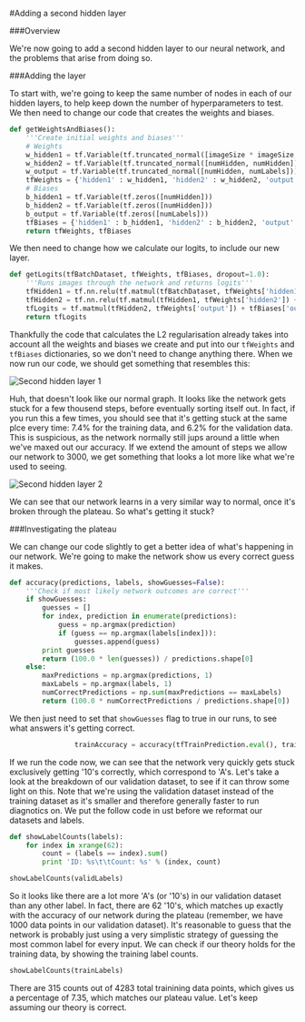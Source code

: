 #Adding a second hidden layer

###Overview

We're now going to add a second hidden layer to our neural network, and the problems that arise from doing so.

###Adding the layer

To start with, we're going to keep the same number of nodes in each of our hidden layers, to help keep down the number of hyperparameters to test. We then need to change our code that creates the weights and biases.

```python
def getWeightsAndBiases():
	'''Create initial weights and biases'''
	# Weights
	w_hidden1 = tf.Variable(tf.truncated_normal([imageSize * imageSize, numHidden]))
	w_hidden2 = tf.Variable(tf.truncated_normal([numHidden, numHidden]))
	w_output = tf.Variable(tf.truncated_normal([numHidden, numLabels]))
	tfWeights = {'hidden1' : w_hidden1, 'hidden2' : w_hidden2, 'output' : w_output}
	# Biases
	b_hidden1 = tf.Variable(tf.zeros([numHidden]))
	b_hidden2 = tf.Variable(tf.zeros([numHidden]))
	b_output = tf.Variable(tf.zeros([numLabels]))
	tfBiases = {'hidden1' : b_hidden1, 'hidden2' : b_hidden2, 'output' : b_output}
	return tfWeights, tfBiases
```

We then need to change how we calculate our logits, to include our new layer.

```python
def getLogits(tfBatchDataset, tfWeights, tfBiases, dropout=1.0):
	'''Runs images through the network and returns logits'''
	tfHidden1 = tf.nn.relu(tf.matmul(tfBatchDataset, tfWeights['hidden1']) + tfBiases['hidden1'])
	tfHidden2 = tf.nn.relu(tf.matmul(tfHidden1, tfWeights['hidden2']) + tfBiases['hidden2'])
	tfLogits = tf.matmul(tfHidden2, tfWeights['output']) + tfBiases['output']
	return tfLogits
```

Thankfully the code that calculates the L2 regularisation already takes into account all the weights and biases we create and put into our ```tfWeights``` and ```tfBiases``` dictionaries, so we don't need to change anything there. When we now run our code, we should get something that resembles this:

![Second hidden layer 1](/images/Julia_4_blog_1)

Huh, that doesn't look like our normal graph. It looks like the network gets stuck for a few thousend steps, before eventually sorting itself out. In fact, if you run this a few times, you should see that it's getting stuck at the same plce every time: 7.4% for the training data, and 6.2% for the validation data. This is suspicious, as the network normally still jups around a little when we've maxed out our accuracy. If we extend the amount of steps we allow our network to 3000, we get something that looks a lot more like what we're used to seeing.

![Second hidden layer 2](/images/Julia_4_blog_2)

We can see that our network learns in a very similar way to normal, once it's broken through the plateau. So what's getting it stuck?

###Investigating the plateau

We can change our code slightly to get a better idea of what's happening in our network. We're going to make the network show us every correct guess it makes.

```python
def accuracy(predictions, labels, showGuesses=False):
	'''Check if most likely network outcomes are correct'''
	if showGuesses:
		guesses = []
		for index, prediction in enumerate(predictions):
			guess = np.argmax(prediction)
			if (guess == np.argmax(labels[index])):
				guesses.append(guess)
		print guesses
		return (100.0 * len(guesses)) / predictions.shape[0]
	else:
		maxPredictions = np.argmax(predictions, 1)
		maxLabels = np.argmax(labels, 1)
		numCorrectPredictions = np.sum(maxPredictions == maxLabels)
		return (100.0 * numCorrectPredictions / predictions.shape[0])
```

We then just need to set that ```showGuesses``` flag to true in our runs, to see what answers it's getting correct.

```python
				trainAccuracy = accuracy(tfTrainPrediction.eval(), trainLabels, showGuesses=True)
```

If we run the code now, we can see that the network very quickly gets stuck exclusively getting '10's correctly, which correspond to 'A's. Let's take a look at the breakdown of our validation dataset, to see if it can throw some light on this. Note that we're using the validation dataset instead of the training dataset as it's smaller and therefore generally faster to run diagnotics on. We put the follow code in ust before we reformat our datasets and labels.

```python
def showLabelCounts(labels):
	for index in xrange(62):
		count = (labels == index).sum()
		print 'ID: %s\t\tCount: %s' % (index, count)

showLabelCounts(validLabels)
```

So it looks like there are a lot more 'A's (or '10's) in our validation dataset than any other label. In fact, there are 62 '10's, which matches up exactly with the accuracy of our network during the plateau (remember, we have 1000 data points in our validation dataset). It's reasonable to guess that the network is probably just using a very simplistic strategy of guessing the most common label for every input. We can check if our theory holds for the training data, by showing the training label counts.

```python
showLabelCounts(trainLabels)
```

There are 315 counts out of 4283 total trainining data points, which gives us a percentage of 7.35, which matches our plateau value. Let's keep assuming our theory is correct.
